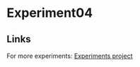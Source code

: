Experiment04
============


Links
-----

For more experiments:
[Experiments project](https://github.com/Xesenix/javafx-experiments)